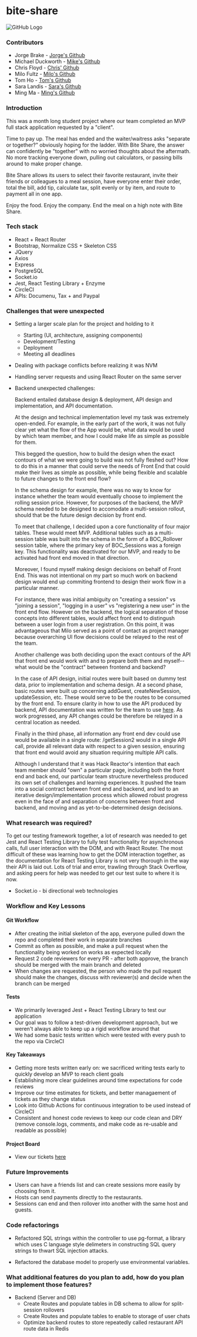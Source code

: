 # bite-share

![GitHub Logo](https://drive.google.com/uc?export=view&id=1v3i0H4FXavDUyJsgGL-tfBST0Vqo2W6h)

### Contributors

* Jorge Brake - [Jorge's Github](https://github.com/jabrake)
* Michael Duckworth - [Mike's Github](https://github.com/dworthm)
* Chris Floyd - [Chris' Github](https://github.com/milofultz)
* Milo Fultz - [Milo's Github](https://github.com/pplexed)
* Tom Ho - [Tom's Github](https://github.com/TomHo521)
* Sara Landis - [Sara's Github](https://github.com/saralandis)
* Ming Ma - [Ming's Github](https://github.com/MingHacker)

### Introduction

This was a month long student project where our team completed an MVP full stack application requested by a "client".

Time to pay up. The meal has ended and the waiter/waitress asks "separate or together?" obviously hoping for the ladder. With Bite Share, the answer can confidently be "together" with no worried thoughts about the aftermath. No more tracking everyone down, pulling out calculators, or passing bills around to make proper change.

Bite Share allows its users to select their favorite restaurant, invite their friends or colleagues to a meal session, have everyone enter their order, total the bill, add tip, calculate tax, split evenly or by item, and route to payment all in one app.

Enjoy the food. Enjoy the company. End the meal on a high note with Bite Share.

### Tech stack

* React + React Router
* Bootstrap, Normalize CSS + Skeleton CSS
* JQuery
* Axios
* Express
* PostgreSQL
* Socket.io
* Jest, React Testing Library + Enzyme
* CircleCI
* APIs: Documenu, Tax + and Paypal



### Challenges that were unexpected

* Setting a larger scale plan for the project and holding to it
	* Starting (UI, architecture, assigning components)
	* Development/Testing
	* Deployment
	* Meeting all deadlines
* Dealing with package conflicts before realizing it was NVM
* Handling server requests and using React Router on the same server
* Backend unexpected challenges:

	Backend entailed database design & deployment, API design and implementation, and API documentation.  

	At the design and technical implementation level my task was extremely open-ended.  For example, in the early part of the work, it was not fully clear yet what the flow of the App would be, what data would be used by which team member, and how I could make life as simple as possible for them.  

	This begged the question, how to build the design when the exact contours of what we were going to build was not fully fleshed out?  How to do this in a manner that could serve the needs of Front End that could make their lives as simple as possible, while being flexible and scalable to future changes to the front end flow?

	In the schema design for example, there was no way to know for instance whether the team would eventually choose to implement the rolling session price.  However, for purposes of the backend, the MVP schema needed to be designed to accomodate a multi-session rollout, should that be the future design decision by front end.

	To meet that challenge, I decided upon a core functionality of four major tables.  These would meet MVP.  Additional tables such as a multi-session table was built into the schema in the form of a BOC_Rollover session table, where the primary key of BOC_Sessions was a foreign key.  This functionality was deactivated for our MVP, and ready to be activated had front end moved in that direction.

	Moreover, I found myself making design decisions on behalf of Front End.  This was not intentional on my part so much work on backend design would end up commiting frontend to design their work flow in a particular manner. 

	For instance, there was initial ambiguity on "creating a session" vs "joining a session", "logging in a user" vs "registering a new user" in the front end flow.   However on the backend, the logical separation of those concepts into different tables, would affect front end to distingush between a user login from a user registration.  On this point, it was advantageous that Milo served as a point of contact as project manager because overarching UI flow decisions could be relayed to the rest of the team.

	Another challenge was both deciding upon the exact contours of the API that front end would work with and to prepare both them and myself--what would be the "contract" between frontend and backend?

	In the case of API design, initial routes were built based on dummy test data, prior to implementation and schema design.  At a second phase, basic routes were built up concerning addGuest, createNewSession, updateSession, etc.  These would serve to be the routes to be consumed by the front end.  To ensure clarity in how to use the API produced by backend, API documentation was written for the team to use [here](https://docs.google.com/document/d/1uqIeurxrtRHw3tjLxye6Z5iTNQ_HdpIbb39qgyfjFJg/edit).  As work progressed, any API changes could be therefore be relayed in a central location as needed.  
	
	Finally in the third phase, all information any front end dev could use would be available in a single route: /getSession2 would in a single API call, provide all relevant data with respect to a given session, ensuring that front end would avoid any situation requiring multiple API calls.

	Although I understand that it was Hack Reactor's intention that each team member should "own" a particular page, including both the front end and back end, our particular team structure nevertheless produced its own set of challenges and learning experiences.  It pushed the team into a social contract between front end and backend, and led to an iterative design/implementation process which allowed robust progress even in the face of and separation of concerns between front and backend, and moving and as yet-to-be-determined design decisions. 


### What research was required?

To get our testing framework together, a lot of research was needed to get Jest and React Testing Library to fully test functionality for asynchronous calls, full user interaction with the DOM, and with React Router. The most difficult of these was learning how to get the DOM interaction together, as the documentation for React Testing Library is not very thorough in the way their API is laid out. Lots of trial and error, trawling through Stack Overflow, and asking peers for help was needed to get our test suite to where it is now.

* Socket.io - bi directional web technologies

### Workflow and Key Lessons

#### Git Workflow

* After creating the initial skeleton of the app, everyone pulled down the repo and completed their work in separate branches
* Commit as often as possible, and make a pull request when the functionality being worked on works as expected locally
* Request 2 code reviewers for every PR - after both approve, the branch should be merged with the main branch and deleted
* When changes are requested, the person who made the pull request should make the changes, discuss with reviewer(s) and decide when the branch can be merged

#### Tests

* We primarily leveraged Jest + React Testing Library to test our application
* Our goal was to follow a test-driven development approach, but we weren't always able to keep up a rigid workflow around that
* We had some basic tests written which were tested with every push to the repo via CircleCI

#### Key Takeaways

* Getting more tests written early on: we sacrificed writing tests early to quickly develop an MVP to reach client goals
* Establishing more clear guidelines around time expectations for code reviews
* Improve our time estimates for tickets, and better managaement of tickets as they change status
* Look into Github Actions for continuous integration to be used instead of CircleCI
* Consistent and honest code reviews to keep our code clean and DRY (remove console.logs, comments, and make code as re-usable and readable as possible)

#### Project Board

* View our tickets [here](https://github.com/orgs/boc-zoolander/projects/1)

### Future Improvements

* Users can have a friends list and can create sessions more easily by choosing from it.
* Hosts can send payments directly to the restaurants.
* Sessions can end and then rollover into another with the same host and guests.

### Code refactorings

* Refactored SQL strings within the controller to use pg-format, a library which uses C language style delimeters in constructing SQL query strings to thwart SQL injection attacks.
 
* Refactored the database model to properly use environmental variables.

### What additional features do you plan to add, how do you plan to implement those features?

* Backend (Server and DB)
	* Create Routes and populate tables in DB schema to allow for split-session rollovers
	* Create Routes and populate tables to enable to storage of user chats
	* Optimize backend routes to store repeatedly called restaurant API route data in Redis
